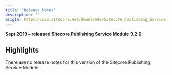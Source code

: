 ```yaml
---
title: "Release Notes"
description: ""
origin: https://dev.sitecore.net/Downloads/Sitecore_Publishing_Service_Module/9x/Sitecore_Publishing_Service_Module_920/Release_Notes
---
```


**Sept 2019 – released Sitecore Publishing Service Module 9.2.0**

## Highlights

There are no release notes for this version of the Sitecore Publishing Service Module.